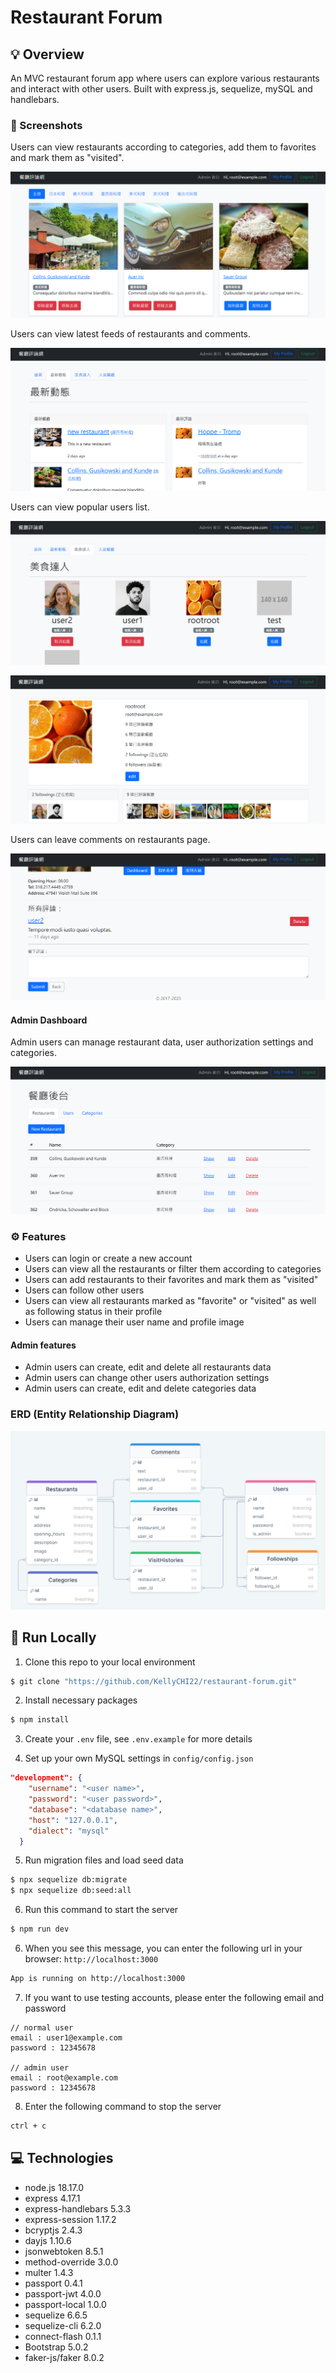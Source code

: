 # Restaurant Forum

## 💡 Overview

An MVC restaurant forum app where users can explore various restaurants and interact with other users. Built with express.js, sequelize, mySQL and handlebars.

### 👀 Screenshots

Users can view restaurants according to categories, add them to favorites and mark them as "visited".

![](public/screenshots/screenshot_1.png)

Users can view latest feeds of restaurants and comments.

![](public/screenshots/screenshot_2.png)

Users can view popular users list.

![](public/screenshots/screenshot_3.png)

![](public/screenshots/screenshot_4.png)

Users can leave comments on restaurants page.

![](public/screenshots/screenshot_5.png)

#### Admin Dashboard

Admin users can manage restaurant data, user authorization settings and categories.

![](public/screenshots/screenshot_6.png)

### ⚙️ Features

- Users can login or create a new account
- Users can view all the restaurants or filter them according to categories
- Users can add restaurants to their favorites and mark them as "visited"
- Users can follow other users
- Users can view all restaurants marked as "favorite" or "visited" as well as following status in their profile
- Users can manage their user name and profile image

#### Admin features

- Admin users can create, edit and delete all restaurants data
- Admin users can change other users authorization settings
- Admin users can create, edit and delete categories data

### ERD (Entity Relationship Diagram)

![](public/screenshots/screenshot_7.png)

## 🚀 Run Locally

1. Clone this repo to your local environment

```bash
$ git clone "https://github.com/KellyCHI22/restaurant-forum.git"
```

2. Install necessary packages

```bash
$ npm install
```

3. Create your `.env` file, see `.env.example` for more details

4. Set up your own MySQL settings in `config/config.json`

```json
"development": {
    "username": "<user name>",
    "password": "<user password>",
    "database": "<database name>",
    "host": "127.0.0.1",
    "dialect": "mysql"
  }
```

5. Run migration files and load seed data

```bash
$ npx sequelize db:migrate
$ npx sequelize db:seed:all
```

6. Run this command to start the server

```bash
$ npm run dev
```

6. When you see this message, you can enter the following url in your browser: `http://localhost:3000`

```bash
App is running on http://localhost:3000
```

7. If you want to use testing accounts, please enter the following email and password

```
// normal user
email : user1@example.com
password : 12345678

// admin user
email : root@example.com
password : 12345678
```

8. Enter the following command to stop the server

```bash
ctrl + c
```

## 💻 Technologies

- node.js 18.17.0
- express 4.17.1
- express-handlebars 5.3.3
- express-session 1.17.2
- bcryptjs 2.4.3
- dayjs 1.10.6
- jsonwebtoken 8.5.1
- method-override 3.0.0
- multer 1.4.3
- passport 0.4.1
- passport-jwt 4.0.0
- passport-local 1.0.0
- sequelize 6.6.5
- sequelize-cli 6.2.0
- connect-flash 0.1.1
- Bootstrap 5.0.2
- faker-js/faker 8.0.2
